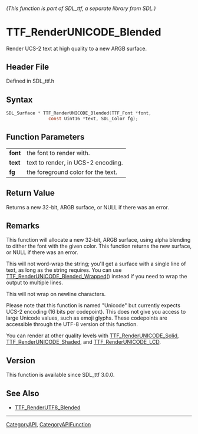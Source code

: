 ###### (This function is part of SDL_ttf, a separate library from SDL.)
# TTF_RenderUNICODE_Blended

Render UCS-2 text at high quality to a new ARGB surface.

## Header File

Defined in SDL_ttf.h

## Syntax

```c
SDL_Surface * TTF_RenderUNICODE_Blended(TTF_Font *font,
                const Uint16 *text, SDL_Color fg);

```

## Function Parameters

|              |                                    |
| ------------ | ---------------------------------- |
| **font**     | the font to render with.           |
| **text**     | text to render, in UCS-2 encoding. |
| **fg**       | the foreground color for the text. |

## Return Value

Returns a new 32-bit, ARGB surface, or NULL if there was an error.

## Remarks

This function will allocate a new 32-bit, ARGB surface, using alpha
blending to dither the font with the given color. This function returns the
new surface, or NULL if there was an error.

This will not word-wrap the string; you'll get a surface with a single line
of text, as long as the string requires. You can use
[TTF_RenderUNICODE_Blended_Wrapped](TTF_RenderUNICODE_Blended_Wrapped)()
instead if you need to wrap the output to multiple lines.

This will not wrap on newline characters.

Please note that this function is named "Unicode" but currently expects
UCS-2 encoding (16 bits per codepoint). This does not give you access to
large Unicode values, such as emoji glyphs. These codepoints are accessible
through the UTF-8 version of this function.

You can render at other quality levels with
[TTF_RenderUNICODE_Solid](TTF_RenderUNICODE_Solid),
[TTF_RenderUNICODE_Shaded](TTF_RenderUNICODE_Shaded), and
[TTF_RenderUNICODE_LCD](TTF_RenderUNICODE_LCD).

## Version

This function is available since SDL_ttf 3.0.0.

## See Also

- [TTF_RenderUTF8_Blended](TTF_RenderUTF8_Blended)

----
[CategoryAPI](CategoryAPI), [CategoryAPIFunction](CategoryAPIFunction)


